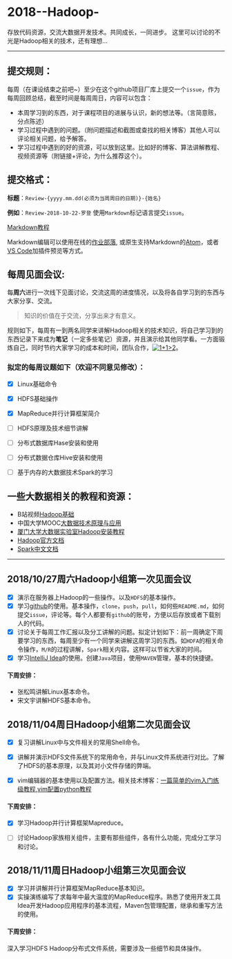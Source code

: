 
# 2018--Hadoop-
存放代码资源，交流大数据开发技术。共同成长，一同进步。
这里可以讨论的不光是Hadoop相关的技术，还有理想...

---


## 提交规则：
每周（在课设结束之前吧~）至少在这个github项目厂库上提交一个`issue`，作为每周回顾总结，截至时间是每周周日，内容可以包含：

- 本周学习到的东西，对于课程项目的进展与认识，新的想法等。（言简意赅，分点陈述）
- 学习过程中遇到的问题。（附问题描述和截图或查找的相关博客）其他人可以评论相关问题，给予解答。
- 学习过程中遇到的好的资源，可以放到这里。比如好的博客、算法讲解教程、视频资源等（附链接+评论，为什么推荐这个）。

## 提交格式：
**标题**：`Review-{yyyy.mm.dd(必须为当周周日的日期)}-{姓名}`

**例如**：`Review-2018-10-22-罗登`
使用`Markdown`标记语言提交`issue`。

[Markdown教程](https://www.zybuluo.com/mdeditor?url=https://www.zybuluo.com/static/editor/md-help.markdown)

Markdown编辑可以使用在线的[作业部落](https://www.zybuluo.com/), 或原生支持Markdown的[Atom](https://atom.io/)，或者[VS Code](https://code.visualstudio.com/)加插件预览等方式。

## 每周见面会议:

每**周六**进行一次线下见面讨论，交流这周的进度情况，以及将各自学习到的东西与大家分享、交流。

> 知识的价值在于交流，分享出来才有意义。


规则如下，每周有一到两名同学来讲解Hadoop相关的技术知识，将自己学习到的东西记录下来成为**笔记**（一定多些笔记）资源，并且演示给其他同学看。一方面锻炼自己，同时节约大家学习的成本和时间，团队合作，<a href="https://www.codecogs.com/eqnedit.php?latex=1&plus;1>2" target="_blank"><img src="https://latex.codecogs.com/gif.latex?1&plus;1>2" title="1+1>2" /></a>。

### 拟定的每周议题如下（欢迎不同意见修改）：


- [x] Linux基础命令
- [x] HDFS基础操作
- [x] MapReduce并行计算框架简介
- [ ] HDFS原理及技术细节讲解
- [ ] 分布式数据库Hase安装和使用
- [ ] 分布式数据仓库Hive安装和使用
- [ ] 基于内存的大数据技术Spark的学习


## 一些大数据相关的教程和资源：

- B站视频[Hadoop基础](https://www.bilibili.com/video/av15390641)
- 中国大学MOOC[大数据技术原理与应用](https://www.icourse163.org/learn/XMU-1002335004#/learn/announce)
- [厦门大学大数据实验室Hadoop安装教程](http://dblab.xmu.edu.cn/blog/install-hadoop/)
- [Hadoop官方文档](https://hadoop.apache.org/docs/current/)
- [Spark中文文档](http://spark.apachecn.org/)
  
---
  
  ## 2018/10/27周六Hadoop小组第一次见面会议
  
  - [x] 演示在服务器上Hadoop的一些操作。以及`HDFS`的基本操作。
  - [x] 学习[github](http://github.com/)的使用。基本操作，`clone`，`push`，`pull`，如何些`README.md`，如何提交`issue`，评论等。每个人都要有`github`的账号，方便以后存放或者下载别人的代码。
  - [x] 讨论关于每周工作汇报以及分工讲解的问题。拟定计划如下：前一周确定下周要学习的东西，每周至少有一个同学来讲解这周学习的东西。如`HDFA`的相关命令操作，`M/R`的过程讲解，`Spark`相关内容。这样可以节省大家的时间。
  - [x] 学习[IntelliJ Idea](https://www.jetbrains.com/)的使用。创建`Java`项目，使用`MAVEN`管理，基本的快捷键。
  
#### 下周安排：
- 张松鸣讲解Linux基本命令。
- 宋文宇讲解HDFS基本命令。


## 2018/11/04周日Hadoop小组第二次见面会议

- [x] 复习讲解Linux中与文件相关的常用Shell命令。
- [x] 讲解并演示HDFS文件系统下的常用命令，并与Linux文件系统进行对比。了解了HDFS的基本原理，以及其对小文件存储的弊端。
- [x] vim编辑器的基本使用以及配置方法。相关技术博客：[一篇简单的vim入门练级教程](https://coolshell.cn/articles/5426.html),[vim配置python教程](https://segmentfault.com/a/1190000003962806)


#### 下周安排：

- [x] 学习Hadoop并行计算框架Mapreduce。
- [ ] 讨论Hadoop家族相关组件，主要有那些组件，各有什么功能，完成分工学习和讨论。



## 2018/11/11周日Hadoop小组第三次见面会议

- [x] 学习并讲解并行计算框架MapReduce基本知识。
- [x] 实操演练编写了求每年中最大温度的MapReduce程序。熟悉了使用开发工具Idea开发Hadoop应用程序的基本流程，Maven包管理配置，继承和重写方法的使用。

#### 下周安排：
深入学习HDFS Hadoop分布式文件系统，需要涉及一些细节和具体操作。
